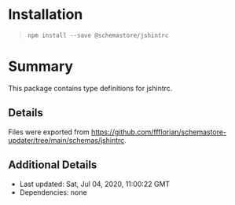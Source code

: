 # Installation
> `npm install --save @schemastore/jshintrc`

# Summary
This package contains type definitions for jshintrc.

## Details
Files were exported from https://github.com/ffflorian/schemastore-updater/tree/main/schemas/jshintrc.

## Additional Details
* Last updated: Sat, Jul 04, 2020, 11:00:22 GMT
* Dependencies: none
